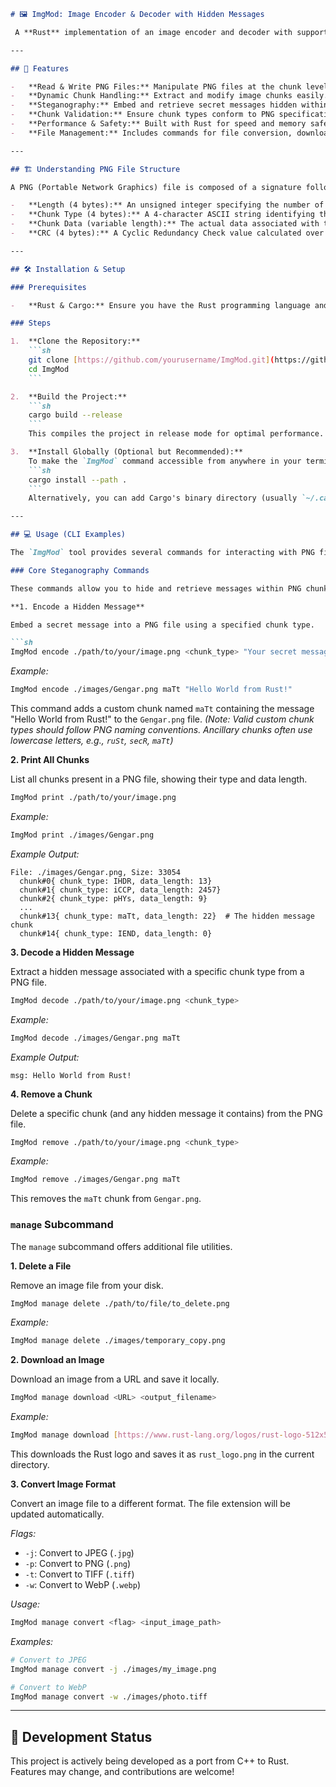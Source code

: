 
```markdown
# 🖼️ ImgMod: Image Encoder & Decoder with Hidden Messages

 A **Rust** implementation of an image encoder and decoder with support for embedding and retrieving **hidden messages** inside PNG chunks using steganography. This project is a port from my **C++** version and is currently under active development.

---

## 🚀 Features

-   **Read & Write PNG Files:** Manipulate PNG files at the chunk level.
-   **Dynamic Chunk Handling:** Extract and modify image chunks easily.
-   **Steganography:** Embed and retrieve secret messages hidden within valid PNG chunks.
-   **Chunk Validation:** Ensure chunk types conform to PNG specifications.
-   **Performance & Safety:** Built with Rust for speed and memory safety.
-   **File Management:** Includes commands for file conversion, download, and deletion.

---

## 🏗️ Understanding PNG File Structure

A PNG (Portable Network Graphics) file is composed of a signature followed by a series of **chunks**. Each chunk contains:

-   **Length (4 bytes):** An unsigned integer specifying the number of bytes in the chunk's data field.
-   **Chunk Type (4 bytes):** A 4-character ASCII string identifying the chunk's purpose (e.g., `IHDR`, `PLTE`, `IDAT`, `IEND`). Ancillary chunks (like those used for hidden messages) often use lowercase letters (e.g., `maTt`, `ruSt`).
-   **Chunk Data (variable length):** The actual data associated with the chunk type. Its length must match the value in the Length field.
-   **CRC (4 bytes):** A Cyclic Redundancy Check value calculated over the Chunk Type and Chunk Data fields to detect errors.

---

## 🛠️ Installation & Setup

### Prerequisites

-   **Rust & Cargo:** Ensure you have the Rust programming language and its package manager, Cargo, installed. You can get them from [rustup.rs](https://rustup.rs/).

### Steps

1.  **Clone the Repository:**
    ```sh
    git clone [https://github.com/yourusername/ImgMod.git](https://github.com/yourusername/ImgMod.git) # Replace with your actual repo URL
    cd ImgMod
    ```

2.  **Build the Project:**
    ```sh
    cargo build --release
    ```
    This compiles the project in release mode for optimal performance. The executable will be located in `./target/release/`.

3.  **Install Globally (Optional but Recommended):**
    To make the `ImgMod` command accessible from anywhere in your terminal, install it using Cargo:
    ```sh
    cargo install --path .
    ```
    Alternatively, you can add Cargo's binary directory (usually `~/.cargo/bin` on Linux/macOS or `%USERPROFILE%\.cargo\bin` on Windows) to your system's `PATH` environment variable.

---

## 💻 Usage (CLI Examples)

The `ImgMod` tool provides several commands for interacting with PNG files and managing images.

### Core Steganography Commands

These commands allow you to hide and retrieve messages within PNG chunks.

**1. Encode a Hidden Message**

Embed a secret message into a PNG file using a specified chunk type.

```sh
ImgMod encode ./path/to/your/image.png <chunk_type> "Your secret message here"
```

*Example:*
```sh
ImgMod encode ./images/Gengar.png maTt "Hello World from Rust!"
```
This command adds a custom chunk named `maTt` containing the message "Hello World from Rust!" to the `Gengar.png` file.
*(Note: Valid custom chunk types should follow PNG naming conventions. Ancillary chunks often use lowercase letters, e.g., `ruSt`, `secR`, `maTt`)*

**2. Print All Chunks**

List all chunks present in a PNG file, showing their type and data length.

```sh
ImgMod print ./path/to/your/image.png
```

*Example:*
```sh
ImgMod print ./images/Gengar.png
```

*Example Output:*
```
File: ./images/Gengar.png, Size: 33054
  chunk#0{ chunk_type: IHDR, data_length: 13}
  chunk#1{ chunk_type: iCCP, data_length: 2457}
  chunk#2{ chunk_type: pHYs, data_length: 9}
  ...
  chunk#13{ chunk_type: maTt, data_length: 22}  # The hidden message chunk
  chunk#14{ chunk_type: IEND, data_length: 0}
```

**3. Decode a Hidden Message**

Extract a hidden message associated with a specific chunk type from a PNG file.

```sh
ImgMod decode ./path/to/your/image.png <chunk_type>
```

*Example:*
```sh
ImgMod decode ./images/Gengar.png maTt
```

*Example Output:*
```
msg: Hello World from Rust!
```

**4. Remove a Chunk**

Delete a specific chunk (and any hidden message it contains) from the PNG file.

```sh
ImgMod remove ./path/to/your/image.png <chunk_type>
```

*Example:*
```sh
ImgMod remove ./images/Gengar.png maTt
```
This removes the `maTt` chunk from `Gengar.png`.

### `manage` Subcommand

The `manage` subcommand offers additional file utilities.

**1. Delete a File**

Remove an image file from your disk.

```sh
ImgMod manage delete ./path/to/file/to_delete.png
```

*Example:*
```sh
ImgMod manage delete ./images/temporary_copy.png
```

**2. Download an Image**

Download an image from a URL and save it locally.

```sh
ImgMod manage download <URL> <output_filename>
```

*Example:*
```sh
ImgMod manage download [https://www.rust-lang.org/logos/rust-logo-512x512.png](https://www.rust-lang.org/logos/rust-logo-512x512.png) rust_logo.png
```
This downloads the Rust logo and saves it as `rust_logo.png` in the current directory.

**3. Convert Image Format**

Convert an image file to a different format. The file extension will be updated automatically.

*Flags:*
- `-j`: Convert to JPEG (`.jpg`)
- `-p`: Convert to PNG (`.png`)
- `-t`: Convert to TIFF (`.tiff`)
- `-w`: Convert to WebP (`.webp`)

*Usage:*
```sh
ImgMod manage convert <flag> <input_image_path>
```

*Examples:*
```sh
# Convert to JPEG
ImgMod manage convert -j ./images/my_image.png

# Convert to WebP
ImgMod manage convert -w ./images/photo.tiff
```

---

## 🚧 Development Status

This project is actively being developed as a port from C++ to Rust. Features may change, and contributions are welcome!
